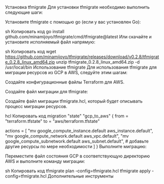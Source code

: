 Установка tfmigrate
Для установки tfmigrate необходимо выполнить следующие шаги:

Установите tfmigrate с помощью go (если у вас установлен Go):

sh
Копировать код
go install github.com/minamijoyo/tfmigrate/cmd/tfmigrate@latest
Или скачайте и установите исполняемый файл напрямую:

sh
Копировать код
wget https://github.com/minamijoyo/tfmigrate/releases/download/v0.2.8/tfmigrate_0.2.8_linux_amd64.zip
unzip tfmigrate_0.2.8_linux_amd64.zip -d /usr/local/bin
Использование tfmigrate
Для использования tfmigrate для миграции ресурсов из GCP в AWS, следуйте этим шагам:

Создайте конфигурационные файлы Terraform для AWS.

Создайте файл миграции для tfmigrate:

Создайте файл миграции tfmigrate.hcl, который будет описывать процесс миграции ресурсов.

hcl
Копировать код
migration "state" "gcp_to_aws" {
  from = "terraform.tfstate"
  to   = "aws/terraform.tfstate"

  actions = [
    "mv google_compute_instance.default aws_instance.default",
    "mv google_compute_network.default aws_vpc.default",
    "mv google_compute_subnetwork.default aws_subnet.default",
    # добавьте другие ресурсы по мере необходимости
  ]
}
Выполните миграцию:

Переместите файл состояния GCP в соответствующую директорию AWS и выполните команду миграции:

sh
Копировать код
tfmigrate plan -config=tfmigrate.hcl
tfmigrate apply -config=tfmigrate.hcl
Дополнительные инструменты

